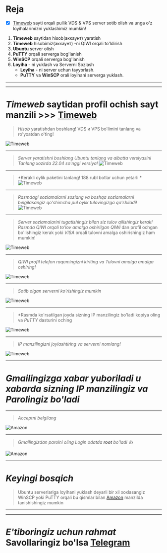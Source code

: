 # __Reja__


- [x] [Timeweb](https://timeweb.com/)  sayti orqali pullik VDS & VPS server sotib olish va unga o'z loyihalarimizni yuklashimiz mumkin!

1. **Timeweb**  saytidan hisob(аккаунт)  yaratish
2. **Timeweb**  hisobimiz(аккаунт) -ni QIWI orqali to'ldirish
3. **Ubuntu**  server  olish
3. **PuTTY** orqali serverga  bog'lanish
4. **WinSCP**  orqali serverga  bog'lanish
5. **Loyiha** - ni yuklash va   Serverni Sozlash
     - **Loyiha** -  ni server uchun tayyorlash.
     - **PuTTY** va **WinSCP**  orali  loyihani  serverga yuklash.

<hr>
<hr>

# *Timeweb*  saytidan profil  ochish sayt manzili >>> [Timeweb](https://timeweb.com/)
> *Hisob*  yaratishdan  boshlang! VDS и VPS bo'limini tanlang va ro'yxatdan o'ting!

 ![Timeweb](images/1.PNG)

<hr>


> *Server  yaratishni boshlang  Ubuntu  tanlang va albatta versiyasini Tanlang xozirda 22.04 so'nggi versiya!*
 ![Timeweb](images/2.PNG)

<hr>


> *Kerakli  oylik paketini tanlang! 188 rubl botlar uchun yetarli *
 ![Timeweb](images/3.PNG)

<hr>


> *Rasmdagi sozlamalarni sozlang va boshqa sozlamalarni belgilasangiz qo'shimcha pul oylik tulovingizga qo'shiladi!*
 ![Timeweb](images/4.PNG)

<hr>


> *Server sozlamalarini tugatishingiz  bilan  siz tulov qilishingiz kerak! Rasmda QIWI orqali to'lov amalga oshirilgan*
> *QIWI* dan profil ochgan bo'lishingiz kerak yoki *VISA* orqali tulovni amalga oshirishingiz ham mumkin!

 ![Timeweb](images/5.PNG)

<hr>


> *QIWI profil  telefon raqamingizni kiriting va Tulovni amalga amalga oshiring!*

 ![Timeweb](images/6.PNG)

<hr>


> *Sotib olgan serverni ko'rishingiz mumkin*

 ![Timeweb](images/8.PNG)

<hr>


> *Rasmda  ko'rsatilgan joyda sizning IP manzilingiz bo'ladi kopiya oling va *PuTTY* dasturini oching

 ![Timeweb](images/9.PNG)

<hr>


> *IP manzilingizni  joylashtiring va serverni nomlang!*

 ![Timeweb](images/10.PNG)

<hr>

# *Gmailingizga xabar yuboriladi u xabarda sizning IP manzilingiz va *Parolingiz* bo'ladi*

<hr>


> *Acceptni belgilang*
 
 ![Amazon](images/12.PNG)

<hr>


> *Gmailingizdan parolni oling Login odatda __root__ bo'ladi :+1:*
 
 ![Amazon](images/13.PNG)

<hr>


# *Keyingi bosqich*
> Ubuntu serverlariga loyihani yuklash deyarli bir xil xoxlasangiz WinSCP yoki PuTTY orqali bu qismlar bilan [Amazon](https://github.com/foydamiztegsin/server-uchun/tree/main/amazon-bepul-server) manzilda tanishishingiz mumkin

<hr>
<hr>


# *E'tiboringiz uchun rahmat* Savollaringiz bo'lsa [Telegram](https://t.me/foydamizteg_sin)
